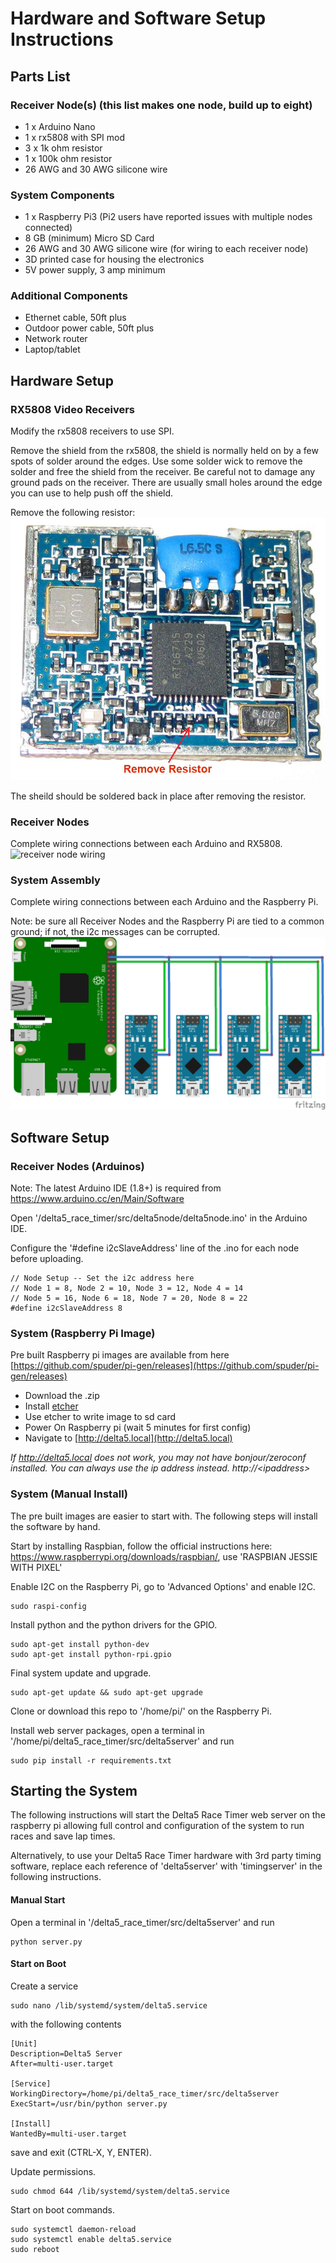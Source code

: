 # Hardware and Software Setup Instructions

## Parts List

### Receiver Node(s) (this list makes one node, build up to eight)
* 1 x Arduino Nano
* 1 x rx5808 with SPI mod
* 3 x 1k ohm resistor
* 1 x 100k ohm resistor
* 26 AWG and 30 AWG silicone wire

### System Components
* 1 x Raspberry Pi3 (Pi2 users have reported issues with multiple nodes connected)
* 8 GB (minimum) Micro SD Card
* 26 AWG and 30 AWG silicone wire (for wiring to each receiver node)
* 3D printed case for housing the electronics
* 5V power supply, 3 amp minimum

### Additional Components
* Ethernet cable, 50ft plus
* Outdoor power cable, 50ft plus
* Network router
* Laptop/tablet

## Hardware Setup

### RX5808 Video Receivers
Modify the rx5808 receivers to use SPI.

Remove the shield from the rx5808, the shield is normally held on by a few spots of solder around the edges. Use some solder wick to remove the solder and free the shield from the receiver. Be careful not to damage any ground pads on the receiver. There are usually small holes around the edge you can use to help push off the shield.

Remove the following resistor:
![rx5808 spi mod](img/rx5808-new-top.jpg)

The sheild should be soldered back in place after removing the resistor.

### Receiver Nodes
Complete wiring connections between each Arduino and RX5808.
![receiver node wiring](img/Receivernode.png)

### System Assembly
Complete wiring connections between each Arduino and the Raspberry Pi.

Note: be sure all Receiver Nodes and the Raspberry Pi are tied to a common ground; if not, the i2c messages can be corrupted.
![system wiring](img/D5-i2c.png)

## Software Setup

### Receiver Nodes (Arduinos)
Note: The latest Arduino IDE (1.8+) is required from https://www.arduino.cc/en/Main/Software

Open '/delta5_race_timer/src/delta5node/delta5node.ino' in the Arduino IDE.

Configure the '#define i2cSlaveAddress' line of the .ino for each node before uploading.
```
// Node Setup -- Set the i2c address here
// Node 1 = 8, Node 2 = 10, Node 3 = 12, Node 4 = 14
// Node 5 = 16, Node 6 = 18, Node 7 = 20, Node 8 = 22
#define i2cSlaveAddress 8
```

### System (Raspberry Pi Image)

Pre built Raspberry pi images are available from here [https://github.com/spuder/pi-gen/releases](https://github.com/spuder/pi-gen/releases)

- Download the .zip
- Install [etcher](https://etcher.io/) 
- Use etcher to write image to sd card
- Power On Raspberry pi (wait 5 minutes for first config)
- Navigate to [http://delta5.local](http://delta5.local)

_If http://delta5.local does not work, you may not have bonjour/zeroconf installed. You can always use the ip address instead. http://\<ipaddress\>_


### System (Manual Install)

The pre built images are easier to start with. The following steps will install the software by hand. 

Start by installing Raspbian, follow the official instructions here: https://www.raspberrypi.org/downloads/raspbian/, use 'RASPBIAN JESSIE WITH PIXEL'

Enable I2C on the Raspberry Pi, go to 'Advanced Options' and enable I2C.
```
sudo raspi-config
```

Install python and the python drivers for the GPIO.
```
sudo apt-get install python-dev
sudo apt-get install python-rpi.gpio
```

Final system update and upgrade.
```
sudo apt-get update && sudo apt-get upgrade
```

Clone or download this repo to '/home/pi/' on the Raspberry Pi.

Install web server packages, open a terminal in '/home/pi/delta5_race_timer/src/delta5server' and run
```
sudo pip install -r requirements.txt
```

## Starting the System

The following instructions will start the Delta5 Race Timer web server on the raspberry pi allowing full control and configuration of the system to run races and save lap times.  

Alternatively, to use your Delta5 Race Timer hardware with 3rd party timing software, replace each reference of 'delta5server' with 'timingserver' in the following instructions.

#### Manual Start
Open a terminal in '/delta5_race_timer/src/delta5server' and run
```
python server.py
```

#### Start on Boot
Create a service
```
sudo nano /lib/systemd/system/delta5.service
```
with the following contents
```
[Unit]
Description=Delta5 Server
After=multi-user.target

[Service]
WorkingDirectory=/home/pi/delta5_race_timer/src/delta5server
ExecStart=/usr/bin/python server.py

[Install]
WantedBy=multi-user.target
```
save and exit (CTRL-X, Y, ENTER).

Update permissions.
```
sudo chmod 644 /lib/systemd/system/delta5.service
```

Start on boot commands.
```
sudo systemctl daemon-reload
sudo systemctl enable delta5.service
sudo reboot
```
